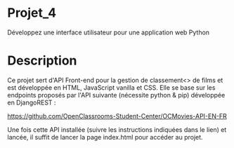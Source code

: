 # Projet_4
Développez une interface utilisateur pour une application web Python

# Description
Ce projet sert d'API Front-end pour la gestion de classement<> de films et est développée en HTML, JavaScript vanilla et CSS. Elle se base sur les endpoints proposés par l'API suivante (nécessite python & pip) développée en DjangoREST :

https://github.com/OpenClassrooms-Student-Center/OCMovies-API-EN-FR

Une fois cette API installée (suivre les instructions indiquées dans le lien) et lancée, il suffit de lancer la page index.html pour accéder au projet.